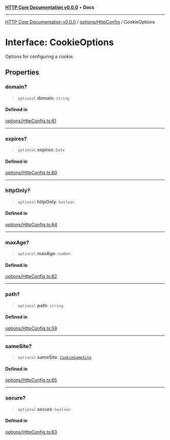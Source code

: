 [**HTTP Core Documentation v0.0.0**](../../../README.md) • **Docs**

***

[HTTP Core Documentation v0.0.0](../../../modules.md) / [options/HttpConfig](../README.md) / CookieOptions

# Interface: CookieOptions

Options for configuring a cookie.

## Properties

### domain?

> `optional` **domain**: `string`

#### Defined in

[options/HttpConfig.ts:61](https://github.com/stonemjs/http-core/blob/3497087dac965583296f5092cd519a9aa0728373/src/options/HttpConfig.ts#L61)

***

### expires?

> `optional` **expires**: `Date`

#### Defined in

[options/HttpConfig.ts:60](https://github.com/stonemjs/http-core/blob/3497087dac965583296f5092cd519a9aa0728373/src/options/HttpConfig.ts#L60)

***

### httpOnly?

> `optional` **httpOnly**: `boolean`

#### Defined in

[options/HttpConfig.ts:64](https://github.com/stonemjs/http-core/blob/3497087dac965583296f5092cd519a9aa0728373/src/options/HttpConfig.ts#L64)

***

### maxAge?

> `optional` **maxAge**: `number`

#### Defined in

[options/HttpConfig.ts:62](https://github.com/stonemjs/http-core/blob/3497087dac965583296f5092cd519a9aa0728373/src/options/HttpConfig.ts#L62)

***

### path?

> `optional` **path**: `string`

#### Defined in

[options/HttpConfig.ts:59](https://github.com/stonemjs/http-core/blob/3497087dac965583296f5092cd519a9aa0728373/src/options/HttpConfig.ts#L59)

***

### sameSite?

> `optional` **sameSite**: [`CookieSameSite`](../../../declarations/enumerations/CookieSameSite.md)

#### Defined in

[options/HttpConfig.ts:65](https://github.com/stonemjs/http-core/blob/3497087dac965583296f5092cd519a9aa0728373/src/options/HttpConfig.ts#L65)

***

### secure?

> `optional` **secure**: `boolean`

#### Defined in

[options/HttpConfig.ts:63](https://github.com/stonemjs/http-core/blob/3497087dac965583296f5092cd519a9aa0728373/src/options/HttpConfig.ts#L63)
